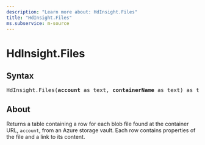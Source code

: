```yaml
---
description: "Learn more about: HdInsight.Files"
title: "HdInsight.Files"
ms.subservice: m-source
---
```

# HdInsight.Files

## Syntax

<pre>
HdInsight.Files(<b>account</b> as text, <b>containerName</b> as text) as table
</pre>

## About

Returns a table containing a row for each blob file found at the container URL, `account`, from an Azure storage vault. Each row contains properties of the file and a link to its content.
